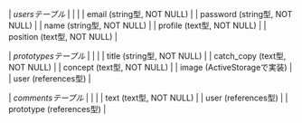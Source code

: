 | _usersテーブル_                 |
|                                |
| email (string型, NOT NULL)     |
| password (string型, NOT NULL)  |
| name (string型, NOT NULL)      |
| profile (text型, NOT NULL)     |
| position (text型, NOT NULL)    |

| _prototypesテーブル_            |
|                               |
| title (string型, NOT NULL)    |
| catch_copy (text型, NOT NULL) |
| concept (text型, NOT NULL)    |
| image (ActiveStorageで実装)    |
| user (references型)           |

| _commentsテーブル_              |
|                                |
| text (text型, NOT NULL)        |
| user (references型)            |
| prototype (references型)       |

